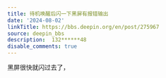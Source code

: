 ```yaml
---
title: 待机唤醒后闪一下黑屏有报错输出
date: '2024-08-02'
linkTitle: https://bbs.deepin.org/en/post/275967
source: deepin_bbs
description:  132******48 
disable_comments: true
---
```

黑屏很快就闪过去了，
